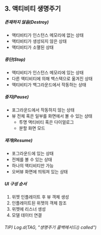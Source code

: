 ## 3. 액티비티 생명주기  

##### 존재하지 않음(Destroy)

- 액티비티가 인스턴스 메모리에 없는 상태
- 액티비티가 생성되지 않은 상태
- 액티비티가 소멸된 상태

##### 중단(Stop)
- 액티비티가 인스턴스 메모리에 있는 상태
- 다른 액티비티에 의해 백스택으로 옮겨진 상태
- 액티비티가 백그라운드에서 작동하는 상태

##### 중지(Pause)
- 포그라운드에서 작동하지 않는 상태
- 뷰 전체 혹은 일부를 화면에서 볼 수 있는 상태
  - 투명 액티비티 혹은 다이얼로그
  - 분할 화면 모드

##### 재개(Resume)
- 포그라운드에 있는 상태
- 전체를 볼 수 있는 상태
- 하나의 액티비티만 가능
- 오버뷰 화면에 띄워져 있는 상태

##### UI 구성 순서
1. 위젯 인플레이트 후 뷰 객체 생성
2. 인플레이트된 위젯의 객체 참조
3. 위젯에 리스너 생성
4. 모델 데이터 연결

###### TIP) Log.d(TAG, "생명주기 콜백메서드() called")